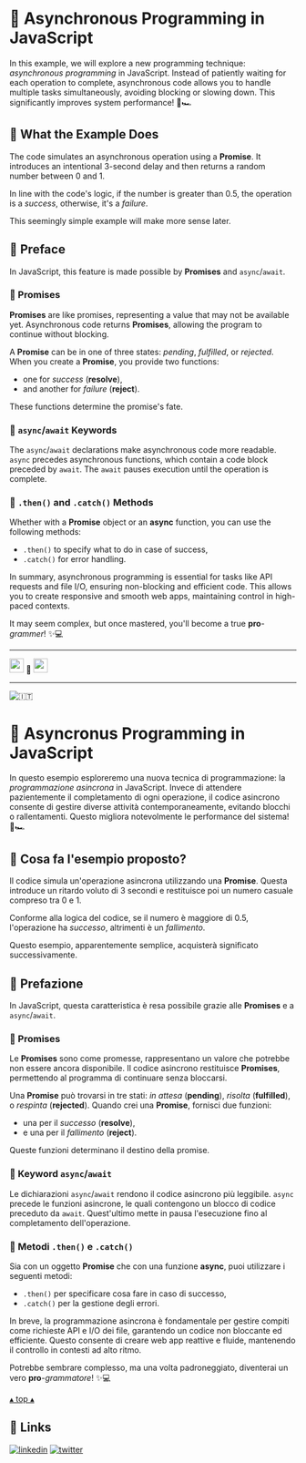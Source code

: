 # 🚀 Asynchronous Programming in JavaScript

In this example, we will explore a new programming technique: *asynchronous programming* in JavaScript.
Instead of patiently waiting for each operation to complete, asynchronous code allows you to handle multiple tasks simultaneously, avoiding blocking or slowing down.
This significantly improves system performance! 💪🏎️

## 🤖 What the Example Does

The code simulates an asynchronous operation using a **Promise**.
It introduces an intentional 3-second delay and then returns a random number between 0 and 1.

In line with the code's logic, if the number is greater than 0.5, the operation is a *success*, otherwise, it's a *failure*.

This seemingly simple example will make more sense later.

## 📜 Preface

In JavaScript, this feature is made possible by **Promises** and `async`/`await`.

### 🤝 Promises

**Promises** are like promises, representing a value that may not be available yet.
Asynchronous code returns **Promises**, allowing the program to continue without blocking.

A **Promise** can be in one of three states: *pending*, *fulfilled*, or *rejected*. When you create a **Promise**, you provide two functions:

* one for *success* (**resolve**),
* and another for *failure* (**reject**).

These functions determine the promise's fate.

### 🔗 `async`/`await` Keywords

The `async`/`await` declarations make asynchronous code more readable.
`async` precedes asynchronous functions, which contain a code block preceded by `await`.
The `await` pauses execution until the operation is complete.

### 🌟 `.then()` and `.catch()` Methods

Whether with a **Promise** object or an **async** function, you can use the following methods:

* `.then()` to specify what to do in case of success,
* `.catch()` for error handling.

In summary, asynchronous programming is essential for tasks like API requests and file I/O, ensuring non-blocking and efficient code. This allows you to create responsive and smooth web apps, maintaining control in high-paced contexts.

It may seem complex, but once mastered, you'll become a true **pro**-*grammer*! ✨💻


<hr/>

<a href="#IT"><img style="height:25px" src="https://em-content.zobj.net/thumbs/60/whatsapp/352/flag-italy_1f1ee-1f1f9.png" /></a> 🤍 <a href="#EN"><img style="height:25px" src="https://em-content.zobj.net/thumbs/60/whatsapp/352/flag-united-kingdom_1f1ec-1f1e7.png" /></a>

<hr />


![🇮🇹](https://em-content.zobj.net/thumbs/60/whatsapp/352/flag-italy_1f1ee-1f1f9.png) <a name="IT"></A>
# 🚀 Asyncronus Programming in JavaScript

In questo esempio esploreremo una nuova tecnica di programmazione: la *programmazione asincrona* in JavaScript.
Invece di attendere pazientemente il completamento di ogni operazione, il codice asincrono consente di gestire diverse attività contemporaneamente, evitando blocchi o rallentamenti.
Questo migliora notevolmente le performance del sistema! 💪🏎️

## 🤖 Cosa fa l'esempio proposto?

Il codice simula un'operazione asincrona utilizzando una **Promise**.
Questa introduce un ritardo voluto di 3 secondi e restituisce poi un numero casuale compreso tra 0 e 1.

Conforme alla logica del codice, se il numero è maggiore di 0.5, l'operazione ha *successo*, altrimenti è un *fallimento*.

Questo esempio, apparentemente semplice, acquisterà significato successivamente.

## 📜 Prefazione

In JavaScript, questa caratteristica è resa possibile grazie alle **Promises** e a `async`/`await`.

### 🤝 Promises

Le **Promises** sono come promesse, rappresentano un valore che potrebbe non essere ancora disponibile.
Il codice asincrono restituisce **Promises**, permettendo al programma di continuare senza bloccarsi.

Una **Promise** può trovarsi in tre stati: *in attesa* (**pending**), *risolta* (**fulfilled**), o *respinta* (**rejected**). Quando crei una **Promise**, fornisci due funzioni:

* una per il *successo* (**resolve**),
* e una per il *fallimento* (**reject**).

Queste funzioni determinano il destino della promise.

### 🔗 Keyword `async`/`await`

Le dichiarazioni `async`/`await` rendono il codice asincrono più leggibile.
`async` precede le funzioni asincrone, le quali contengono un blocco di codice preceduto da `await`.
Quest'ultimo mette in pausa l'esecuzione fino al completamento dell'operazione.

### 🌟 Metodi `.then()` e `.catch()`

Sia con un oggetto **Promise** che con una funzione **async**, puoi utilizzare i seguenti metodi:

* `.then()` per specificare cosa fare in caso di successo,
* `.catch()` per la gestione degli errori.

In breve, la programmazione asincrona è fondamentale per gestire compiti come richieste API e I/O dei file, garantendo un codice non bloccante ed efficiente.
Questo consente di creare web app reattive e fluide, mantenendo il controllo in contesti ad alto ritmo.

Potrebbe sembrare complesso, ma una volta padroneggiato, diventerai un vero **pro**-*grammatore*! ✨💻

<a href="#TOP">&utrif; top &utrif;</a>

## 🔗 Links
[![linkedin](https://img.shields.io/badge/linkedin-0A66C2?style=for-the-badge&logo=linkedin&logoColor=white)](https://www.linkedin.com/in/biagio-rosario-greco-77145774/)
[![twitter](https://img.shields.io/badge/twitter-1DA1F2?style=for-the-badge&logo=twitter&logoColor=white)](https://twitter.com/birg_81)